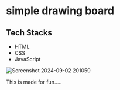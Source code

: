 # simple drawing board 

## Tech Stacks
- HTML 
- CSS
- JavaScript

![Screenshot 2024-09-02 201050](https://github.com/user-attachments/assets/0ac15931-e6b5-472b-a9b9-70b78859ddbf)

This is made for fun.....

